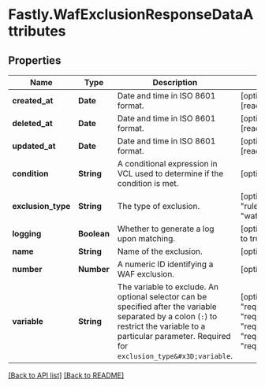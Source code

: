 # Fastly.WafExclusionResponseDataAttributes

## Properties

Name | Type | Description | Notes
------------ | ------------- | ------------- | -------------
**created_at** | **Date** | Date and time in ISO 8601 format. | [optional] [readonly] 
**deleted_at** | **Date** | Date and time in ISO 8601 format. | [optional] [readonly] 
**updated_at** | **Date** | Date and time in ISO 8601 format. | [optional] [readonly] 
**condition** | **String** | A conditional expression in VCL used to determine if the condition is met. | [optional] 
**exclusion_type** | **String** | The type of exclusion. | [optional]  [one of: "rule", "variable", "waf"]
**logging** | **Boolean** | Whether to generate a log upon matching. | [optional]  [defaults to true]
**name** | **String** | Name of the exclusion. | [optional] 
**number** | **Number** | A numeric ID identifying a WAF exclusion. | [optional] 
**variable** | **String** | The variable to exclude. An optional selector can be specified after the variable separated by a colon (`:`) to restrict the variable to a particular parameter. Required for `exclusion_type&#x3D;variable`. | [optional]  [one of: "req.cookies", "req.headers", "req.post", "req.post_filename", "req.qs", "null"]


[[Back to API list]](../../README.md#endpoints) [[Back to README]](../../README.md)
